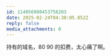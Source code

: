 ```yaml
---
id: 114056980453756203
date: 2025-02-24T04:30:05.852Z
reply: false
media_attachments: 0
---
```


持有的域名，80 90 的扣费，太心痛了啊。


